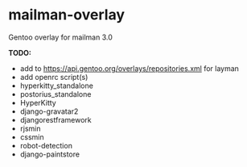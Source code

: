 # mailman-overlay
Gentoo overlay for mailman 3.0

**TODO:**
* add to https://api.gentoo.org/overlays/repositories.xml for layman
* add openrc script(s)
* hyperkitty_standalone
* postorius_standalone
* HyperKitty
* django-gravatar2
* djangorestframework
* rjsmin
* cssmin
* robot-detection
* django-paintstore
